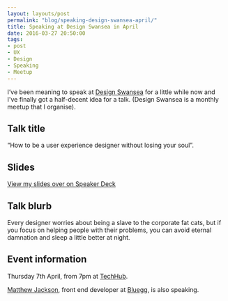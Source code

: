 ```yaml
---
layout: layouts/post
permalink: "blog/speaking-design-swansea-april/"
title: Speaking at Design Swansea in April  
date: 2016-03-27 20:50:00  
tags:
- post
- UX
- Design
- Speaking
- Meetup
---
```


I’ve been meaning to speak at [Design Swansea](http://designswansea.org.uk/) for a little while now and I've finally got a half-decent idea for a talk. (Design Swansea is a monthly meetup that I organise).

## Talk title

“How to be a user experience designer without losing your soul”.

## Slides

[View my slides over on Speaker Deck](https://speakerdeck.com/benjystanton/how-to-be-a-user-experience-designer-without-losing-your-soul)

## Talk blurb

Every designer worries about being a slave to the corporate fat cats, but if you focus on helping people with their problems, you can avoid eternal damnation and sleep a little better at night.

## Event information

Thursday 7th April, from 7pm at [TechHub](https://swansea.techhub.com/).

[Matthew Jackson](https://twitter.com/matthewbeta), front end developer at [Bluegg](http://bluegg.co.uk/), is also speaking.